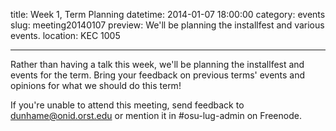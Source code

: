 title: Week 1, Term Planning
datetime: 2014-01-07 18:00:00
category: events
slug: meeting20140107
preview: We'll be planning the installfest and various events.
location: KEC 1005

---

Rather than having a talk this week, we'll be planning the installfest and
events for the term. Bring your feedback on previous terms' events and
opinions for what we should do this term!

If you're unable to attend this meeting, send feedback to
dunhame@onid.orst.edu or mention it in #osu-lug-admin on Freenode.
